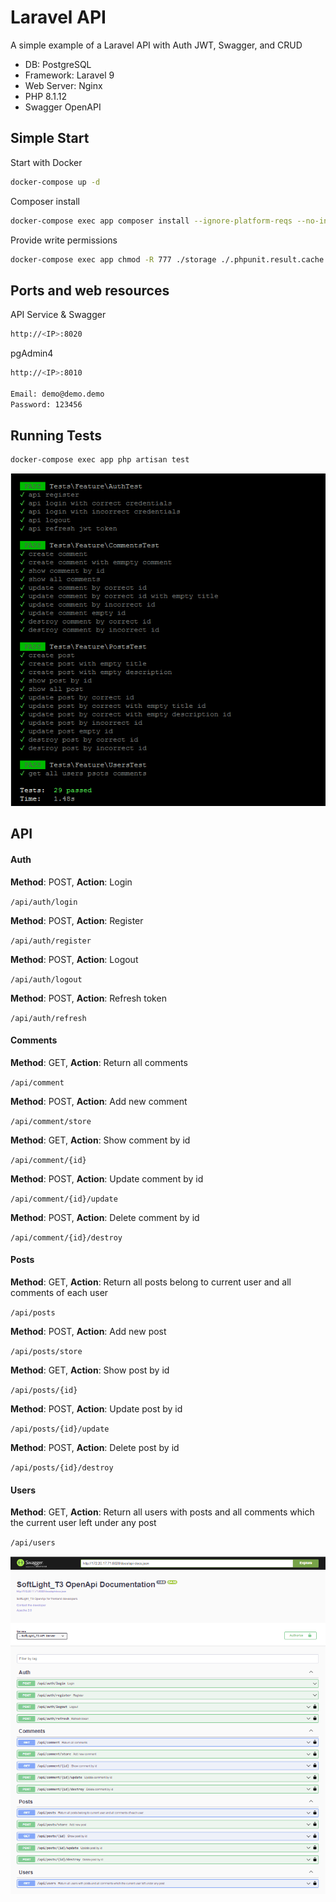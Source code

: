 # Laravel API

A simple example of a Laravel API with Auth JWT, Swagger, and CRUD
- DB: PostgreSQL
- Framework: Laravel 9
- Web Server: Nginx 
- PHP 8.1.12
- Swagger OpenAPI

## Simple Start

Start with Docker
```bash
docker-compose up -d
```

Composer install
```bash
docker-compose exec app composer install --ignore-platform-reqs --no-interaction
```
Provide write permissions
```bash
docker-compose exec app chmod -R 777 ./storage ./.phpunit.result.cache
```

## Ports and web resources
API Service & Swagger
```bash
http://<IP>:8020
```
pgAdmin4
```bash
http://<IP>:8010

Email: demo@demo.demo
Password: 123456
```

## Running Tests
```bash
docker-compose exec app php artisan test
```

![php artisan test](https://raw.githubusercontent.com/prolineaz/laravel_api/master/test.png)

## API

#### Auth

**Method**: POST, **Action**: Login

`/api/auth/login`

**Method**: POST, **Action**: Register  

`/api/auth/register`

**Method**: POST, **Action**: Logout  

`/api/auth/logout`

**Method**: POST, **Action**: Refresh token  

`/api/auth/refresh`


#### Comments

**Method**:  GET,  **Action**: Return all comments

`/api/comment`

**Method**:  POST,  **Action**: Add new comment

`/api/comment/store`

**Method**:  GET,  **Action**: Show comment by id 

`/api/comment/{id}`

**Method**:  POST,  **Action**: Update comment by id 

`/api/comment/{id}/update`

**Method**:  POST,  **Action**: Delete comment by id  

`/api/comment/{id}/destroy`

#### Posts

**Method**:  GET,  **Action**: Return all posts belong to current user and all comments of each user 

`/api/posts`

**Method**:  POST,  **Action**: Add new post 

`/api/posts/store`

**Method**:  GET,  **Action**: Show post by id 

`/api/posts/{id}`

**Method**:  POST,  **Action**: Update post by id  

`/api/posts/{id}/update`

**Method**:  POST,  **Action**: Delete post by id  

`/api/posts/{id}/destroy`

#### Users

**Method**:  GET,  **Action**: Return all users with posts and all comments which the current user left under any post 

`/api/users`



![Swagger](https://raw.githubusercontent.com/prolineaz/laravel_api/master/swagger.png)
